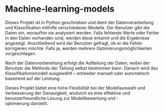 # Machine-learning-models
Dieses Projekt ist in Python geschrieben und dient der Datenverarbeitung und Klassifikation mithilfe verschiedener Modelle. Der Benutzer gibt die Daten ein, woraufhin sie analysiert werden. Falls fehlende Werte oder Fehler in den Daten vorhanden sind, werden diese erkannt und die Ergebnisse angezeigt. Anschließend wird der Benutzer gefragt, ob er die Fehler korrigieren möchte. Falls ja, werden mehrere Optimierungsmöglichkeiten vorgeschlagen.

Nach der Datenvorbereitung erfolgt die Aufteilung der Daten, wobei der Benutzer die Methode der Teilung selbst bestimmen kann. Danach wird das Klassifikationsmodell ausgewählt – entweder manuell oder automatisch basierend auf der Leistung.

Dieses Projekt bietet eine hohe Flexibilität bei der Modellauswahl und Verbesserung der Genauigkeit, wodurch es eine effektive und benutzerfreundliche Lösung zur Modellbewertung und -optimierung darstellt.
